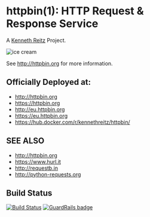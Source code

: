 # httpbin(1): HTTP Request & Response Service


A [Kenneth Reitz](http://kennethreitz.org/bitcoin) Project.

![ice cream](http://farm1.staticflickr.com/572/32514669683_4daf2ab7bc_k_d.jpg)

See http://httpbin.org for more information.

## Officially Deployed at:

- http://httpbin.org
- https://httpbin.org
- http://eu.httpbin.org
- https://eu.httpbin.org
- https://hub.docker.com/r/kennethreitz/httpbin/


## SEE ALSO

- http://httpbin.org
- https://www.hurl.it
- http://requestb.in
- http://python-requests.org

## Build Status

[![Build Status](https://travis-ci.org/kennethreitz/httpbin.svg?branch=master)](https://travis-ci.org/kennethreitz/httpbin) [![GuardRails badge](https://badges.production.guardrails.io/moul/httpbin.svg)](https://www.guardrails.io)
